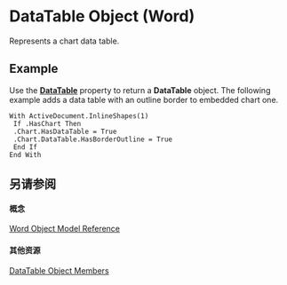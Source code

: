 
# DataTable Object (Word)

Represents a chart data table.


## Example

Use the  **[DataTable](1cae3588-5bc4-5ec4-c3f3-cc642d0755a6.md)** property to return a **DataTable** object. The following example adds a data table with an outline border to embedded chart one.


```
With ActiveDocument.InlineShapes(1) 
 If .HasChart Then 
 .Chart.HasDataTable = True 
 .Chart.DataTable.HasBorderOutline = True 
 End If 
End With
```


## 另请参阅


#### 概念


[Word Object Model Reference](be452561-b436-bb9b-6f94-3faa9a74a6fd.md)
#### 其他资源


[DataTable Object Members](http://msdn.microsoft.com/library/29cbf098-4665-6a5c-024d-b8cfebf22a47%28Office.15%29.aspx)